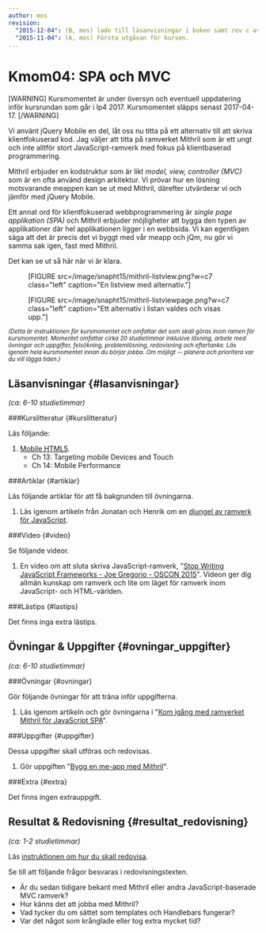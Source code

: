 ```yaml
---
author: mos
revision:
  "2015-12-04": (B, mos) lade till läsanvisningar i boken samt rev c av artikeln.
  "2015-11-04": (A, mos) Första utgåvan för kursen.
...
```

Kmom04: SPA och MVC
==================================

[WARNING]
Kursmomentet är under översyn och eventuell uppdatering inför kursrundan som går i lp4 2017. Kursmomentet släpps senast 2017-04-17.
[/WARNING]


Vi använt jQuery Mobile en del, låt oss nu titta på ett alternativ till att skriva klientfokuserad kod. Jag väljer att titta på ramverket Mithril som är ett ungt och inte alltför stort JavaScript-ramverk med fokus på klientbaserad programmering.

Mithril erbjuder en kodstruktur som är likt *model, view, controller (MVC)* som är en ofta använd design arkitektur. Vi prövar hur en lösning motsvarande meappen kan se ut med Mithril, därefter utvärderar vi och jämför med jQuery Mobile.

<!--more-->

Ett annat ord för klientfokuserad webbprogrammering är *single page applikation (SPA)* och Mithril erbjuder möjligheter att bygga den typen av applikationer där hel applikationen ligger i en webbsida. Vi kan egentligen säga att det är precis det vi byggt med vår meapp och jQm, nu gör vi samma sak igen, fast med Mithril.

Det kan se ut så här när vi är klara.

<figure class="wrap">
[FIGURE src=/image/snapht15/mithril-listview.png?w=c7 class="left" caption="En listview med alternativ."]

[FIGURE src=/image/snapht15/mithril-listviewpage.png?w=c7 class="left" caption="Ett alternativ i listan valdes och visas upp."]
</figure>



<small>*(Detta är instruktionen för kursmomentet och omfattar det som skall göras inom ramen för kursmomentet. Momentet omfattar cirka 20 studietimmar inklusive läsning, arbete med övningar och uppgifter, felsökning, problemlösning, redovisning och eftertanke. Läs igenom hela kursmomentet innan du börjar jobba. Om möjligt -- planera och prioritera var du vill lägga tiden.)*</small>



Läsanvisningar  {#lasanvisningar}
---------------------------------

*(ca: 6-10 studietimmar)*


###Kurslitteratur  {#kurslitteratur}

Läs följande:

1. [Mobile HTML5](kunskap/boken-mobile-html5).
    * Ch 13: Targeting mobile Devices and Touch
    * Ch 14: Mobile Performance



###Artiklar {#artiklar}

Läs följande artiklar för att få bakgrunden till övningarna.

1. Läs igenom artikeln från Jonatan och Henrik om en [djungel av ramverk för JavaScript](article/Henrik_Jonatan_Article_rev_c.pdf).



###Video  {#video}

Se följande videor.

1. En video om att sluta skriva JavaScript-ramverk, "[Stop Writing JavaScript Frameworks - Joe Gregorio - OSCON 2015](https://www.youtube.com/watch?v=GMWAHzXQnNM)". Videon ger dig allmän kunskap om ramverk och lite om läget för ramverk inom JavaScript- och HTML-världen.



###Lästips {#lastips}

Det finns inga extra lästips.



Övningar & Uppgifter  {#ovningar_uppgifter}
-------------------------------------------

*(ca: 6-10 studietimmar)*



###Övningar {#ovningar}

Gör följande övningar för att träna inför uppgifterna.

1. Läs igenom artikeln och gör övningarna i "[Kom igång med ramverket Mithril för JavaScript SPA](kunskap/kom-igang-med-ramverket-mithril-for-javascript-spa)".



###Uppgifter {#uppgifter}

Dessa uppgifter skall utföras och redovisas.

1. Gör uppgiften "[Bygg en me-app med Mithril](uppgift/bygg-en-me-app-med-mithril)".



###Extra {#extra}

Det finns ingen extrauppgift.



Resultat & Redovisning  {#resultat_redovisning}
-----------------------------------------------

*(ca: 1-2 studietimmar)*

Läs [instruktionen om hur du skall redovisa](webapp/redovisa).

Se till att följande frågor besvaras i redovisningstexten.

* Är du sedan tidigare bekant med Mithril eller andra JavaScript-baserade MVC ramverk?
* Hur känns det att jobba med Mithril?
* Vad tycker du om sättet som templates och Handlebars fungerar?
* Var det något som krånglade eller tog extra mycket tid?
